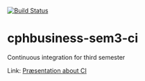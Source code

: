 [![Build Status](https://travis-ci.org/dannyskyum/cphbusiness-sem3-ci.svg?branch=master)](https://travis-ci.org/dannyskyum/cphbusiness-sem3-ci)

# cphbusiness-sem3-ci
Continuous integration for third semester

Link: [Præsentation about CI](https://jegp.github.io/cphbusiness-sem3-ci/presentation.html#/)
